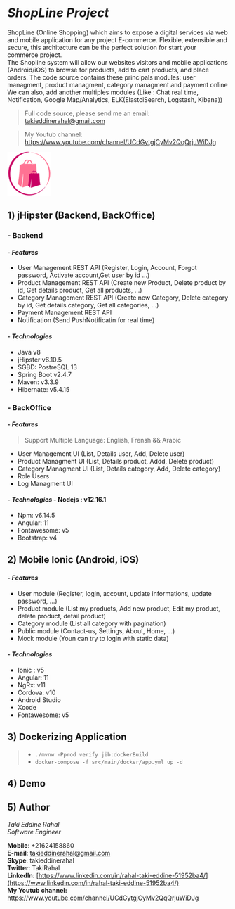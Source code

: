 
  
    
      
# ***ShopLine Project*** 

ShopLine (Online Shopping) which aims to expose a digital services via web and mobile application for any project E-commerce.
Flexible, extensible and secure, this architecture can be the perfect solution for start your commerce project.  
The Shopline system will allow our websites visitors and mobile applications (Android/iOS) to browse for products, add to cart products, and place orders.
The  code  source  contains  these  principals  modules: user managment, product managment, category managment and payment online  
We can also, add another multiples modules (Like : Chat real time, Notification, Google Map/Analytics, ELK(ElastciSearch, Logstash, Kibana))  
  

> Full code source, please send me an email:
> takieddinerahal@gmail.com

> My Youtub channel:
> https://www.youtube.com/channel/UCdGytgjCyMv2QqQrjuWiDJg

    
![](https://github.com/TakiRahal/ShopLineProject/blob/main/EcommerceMobile/src/assets/imgs/logo.png)    
    
      
## 1) jHipster (Backend, BackOffice)      
###  - Backend 
#### - *Features* 
- User Management REST API (Register, Login, Account, Forgot password, Activate account,Get user by id ...)    
- Product Management REST API (Create new Product, Delete product by id, Get details product, Get all products, ...)    
- Category Management REST API (Create new Category, Delete category by id, Get details category, Get all categories, ...)    
- Payment Management REST API    
- Notification (Send PushNotificatin for real time)    
#### - *Technologies*      
- Java v8      
- jHipster v6.10.5      
- SGBD: PostreSQL 13      
- Spring Boot v2.4.7     
- Maven: v3.3.9      
- Hibernate: v5.4.15      
      
       
###  - BackOffice 
#### - *Features*   
>  Support Multiple Language: English, Frensh && Arabic  
  
- User Management UI (List, Details user, Add, Delete user)    
- Product Managment UI (List, Details product, Addd, Delete product)    
- Category Managment UI (List, Details category, Add, Delete category)   
- Role Users 
- Log Managment UI    
    
#### - *Technologies* - Nodejs : v12.16.1    
- Npm: v6.14.5  
- Angular: 11      
- Fontawesome: v5      
- Bootstrap: v4      
      
## 2) Mobile Ionic (Android, iOS) 
#### - *Features*   
- User module (Register, login, account, update informations, update password, ...)  
- Product module (List my products, Add new product, Edit my product, delete product, detail product)  
- Category module (List all category  with pagination)    
- Public module (Contact-us, Settings, About, Home, ...)  
- Mock module (Youn can try to login with static data)  
    
#### - *Technologies* 
- Ionic : v5   
- Angular: 11     
- NgRx: v11  
- Cordova: v10  
- Android Studio  
- Xcode   
- Fontawesome: v5      
    
## 3) Dockerizing Application     
 > - `./mvnw -Pprod verify jib:dockerBuild` 
 > - `docker-compose -f src/main/docker/app.yml up -d`    
 
## 4) Demo    

## 5) Author    
*Taki Eddine Rahal*     
*Software Engineer* 
 
**Mobile**: +21624158860    
**E-mail**: [takieddinerahal@gmail.com](mailto:takieddinerahal@gmail.com)      
**Skype**: takieddinerahal      
**Twitter**: TakiRahal    
**LinkedIn**: [https://www.linkedin.com/in/rahal-taki-eddine-51952ba4/](https://www.linkedin.com/in/rahal-taki-eddine-51952ba4/)    
**My Youtub channel:**  https://www.youtube.com/channel/UCdGytgjCyMv2QqQrjuWiDJg
